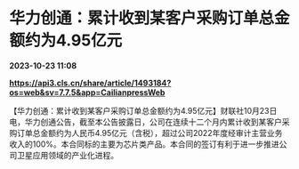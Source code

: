 # 华力创通：累计收到某客户采购订单总金额约为4.95亿元

**2023-10-23 11:08**

**https://api3.cls.cn/share/article/1493184?os=web&sv=7.7.5&app=CailianpressWeb**

【华力创通：累计收到某客户采购订单总金额约为4.95亿元】财联社10月23日电，华力创通公告，截至本公告披露日，公司在连续十二个月内累计收到某客户采购订单总金额约为人民币4.95亿元（含税），超过公司2022年度经审计主营业务收入的100%。本合同标的主要为芯片类产品。本合同的签订有利于进一步推进公司卫星应用领域的产业化进程。